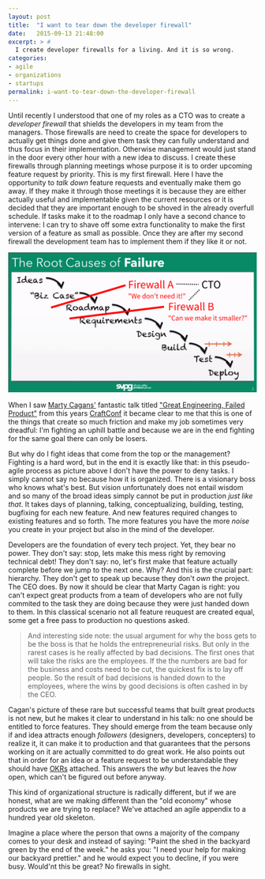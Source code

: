 ```yaml
---
layout: post
title:  "I want to tear down the developer firewall"
date:   2015-09-13 21:48:00
excerpt: > #
  I create developer firewalls for a living. And it is so wrong.
categories:
- agile
- organizations
- startups
permalink: i-want-to-tear-down-the-developer-firewall
---
```


Until recently I understood that one of my roles as a CTO was to create a *developer firewall* that shields the 
developers in my team from the managers. Those firewalls are need to create the space for developers to actually 
get things done and give them task they can fully understand and thus focus in their implementation. Otherwise
management would just stand in the door every other hour with a new idea to discuss. I create these firewalls through
planning meetings whose purpose it is to order upcoming feature request by priority. This is my first firewall. Here
I have the opportunity to *talk down* feature requests and eventually make them go away. If they make it through those
meetings it is because they are either actually useful and implementable given the current resources or it is decided
that they are important enough to be shoved in the already overfull schedule. If tasks make it to the roadmap I only
have a second chance to intervene: I can try to shave off some extra functionality to make the first version of a
feature as small as possible. Once they are after my second firewall the development team has to implement them if they
like it or not.

![Pseudo-agile development process by Marty Cagan, my firewalls added](/assets/img/cto-firewall-cagan.png)

When I saw [Marty Cagans'](http://svpg.com/team/#marty) fantastic talk titled 
["Great Engineering, Failed Product"](http://www.ustream.tv/recorded/61491014) from this years
[CraftConf](http://craft-conf.com/2015) it became clear to me that this is one of the things that create so much
friction and make my job sometimes very dreadful: I'm fighting an uphill battle and because we are in the end fighting
for the same goal there can only be losers. 

But why do I fight ideas that come from the top or the management? Fighting is a hard word, but in the end it is exactly
like that: in this pseudo-agile process as picture above I don't have the power to deny tasks. I simply cannot say no
because how it is organized. There is a visionary boss who knows what's best. But vision unfortunately does not entail
wisdom and so many of the broad ideas simply cannot be put in production *just like that*. It takes days of planning,
talking, conceptualizing, building, testing, bugfixing for each new feature. And new features required changes to 
existing features and so forth. The more features you have the more *noise* you create in your project but also in 
the mind of the developer. 

Developers are the foundation of every tech project. Yet, they bear no power. They don't say: stop, lets make this mess
right by removing technical debt! They don't say: no, let's first make that feature actually complete before we jump
to the next one. Why? And this is the crucial part: hierarchy. They don't get to speak up because they don't *own*
the project. The CEO does. By now it should be clear that Marty Cagan is right: you can't expect great products from a 
team of developers who are not fully commited to the task they are doing because they were just handed down to them.
In this classical scenario not all feature reuquest are created equal, some get a free pass to production no questions
asked.
 
> And interesting side note: the usual argument for why the boss gets to be the boss is that he holds the 
> entrepreneurial risks. But only in the rarest cases is he really affected by bad decisions. The first ones that will
> take the risks are the employees. If the the numbers are bad for the business and costs need to be cut, the quickest
> fix is to lay off people. So the result of bad decisions is handed down to the employees, where the wins by good 
> decisions is often cashed in by the CEO.

Cagan's picture of these rare but successful teams that built great products is not new, but he makes it clear to 
understand in his talk: no one should be entitled to force features. They should emerge from the team because only if
and idea attracts enough *followers* (designers, developers, concepters) to realize it, it can make it to production
and that guarantees that the persons working on it are actually committed to do great work. He also points out that
in order for an idea or a feature request to be understandable they should have [OKRs](https://en.wikipedia.org/wiki/OKR)
attached. This answers the *why* but leaves the *how* open, which can't be figured out before anyway.

This kind of organizational structure is radically different, but if we are honest, what are we making different than
the "old economy" whose products we are trying to replace? We've attached an agile appendix to a hundred year old
skeleton.
 
Imagine a place where the person that owns a majority of the company comes to your desk and instead of saying: "Paint
the shed in the backyard green by the end of the week." he asks you: "I need your help for making our backyard prettier." 
and he would expect you to decline, if you were busy. Would'nt this be great? No firewalls in sight.
